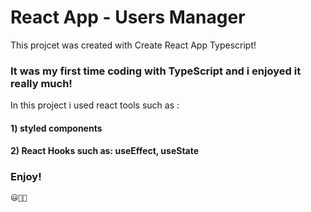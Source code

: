 # React App - Users Manager

This projcet was created with Create React App Typescript!

### It was my first time coding with TypeScript and i enjoyed it really much!

In this project i used react tools such as :

#### 1) styled components

#### 2) React Hooks such as: useEffect, useState

### Enjoy!

    😃🙏🔥
